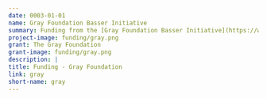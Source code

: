 ```yaml
---
date: 0003-01-01
name: Gray Foundation Basser Initiative
summary: Funding from the [Gray Foundation Basser Initiative](https://www.grayfoundation.org/program-areas/basser/) is hleping create a shared electronic resource for the distribution and analysis of data for the early detection, prevention and treatment of BRCA1/2-associated cancers.
project-image: funding/gray.png
grant: The Gray Foundation
grant-image: funding/gray.png
description: |
title: Funding - Gray Foundation
link: gray
short-name: gray
---
```

